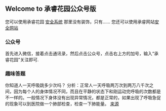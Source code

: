 ## Welcome to 承睿花园公众号版
您可以使用承睿花园 [安全系统](https://chengrui2010.github.io/chengrui/) 那里没有装饰，只有......
您还可以使用承睿网站[安全网站](https://chengrui6.github.io/rui/)


### 公众号

首先进入微信，接着点击通讯录，然后点击公众号，点击右上方的加号，输入“承睿花园”关注即可. 

### 趣味答题

你知道人一天呼吸跳多少次吗？
分析：正常人一天呼吸两万次到两万八千次之间，因为每个人的身体情况不同，而且在平静的状态下和刚运动完呼吸的次数都是不一样的。一般情况下身体没有出现异常情况，都是正常的，如果出现了呼吸急促的现象可以到医院做一个肺部检查，检查一下肺能量。
[来源](https://m.baidu.com/bh/m/detail/qr_12366340747118881821)




